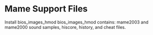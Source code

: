 # Mame Support Files
Install bios_images_hmod
bios_images_hmod contains:  mame2003 and mame2000 sound samples, hiscore, history, and cheat files.
